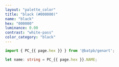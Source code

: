 ```yaml
---
layout: "palette_color"
title: "black (#000000)"
name: "black"
hex: "000000"
luminance: 0.00
contrast: "white-pass"
color_category: "black"
---
```


```typescript
import { PC_{{ page.hex }} } from '@batpb/genart';

let name: string = PC_{{ page.hex }}.NAME;
```
